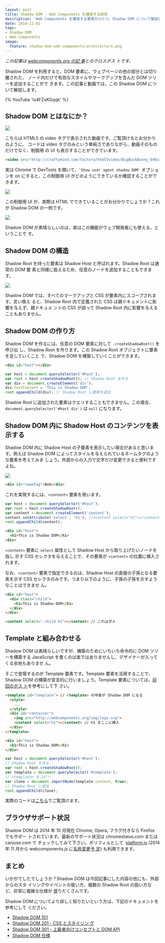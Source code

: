 ```yaml
---
layout: post
title: Shadow DOM - Web Components を構成する技術
description: 'Web Components を構成する要素のひとつ、Shadow DOM について解説します。'
date: 2014-11-01
tags:
- Shadow DOM
- Web Components
image:
  feature: shadow-dom-web-components/architecture.png
---
```


*この記事は [webcomponents.org の記
事](http://webcomponents.org/articles/introduction-to-shadow-dom/)とのクロスポス
トです。*

Shadow DOM を利用すると、DOM 要素に、ウェブページの他の部分とは切り離された、
ノード内だけで有効なスタイルやマークアップを含んだ DOM ツリーを追加することがで
きます。この記事と動画では、この Shadow DOM について解説します。

<!-- excerpt -->

{% YouTube 'Is4FZxKGqqk' %}

## Shadow DOM とはなにか？

[![](https://2.bp.blogspot.com/-sSnMdi7jRHk/VD9ECL455-I/AAAAAAAAudQ/cXHMUu6S58M/s1600/posterImage-4215.png)](https://2.bp.blogspot.com/-sSnMdi7jRHk/VD9ECL455-I/AAAAAAAAudQ/cXHMUu6S58M/s1600/posterImage-4215.png)

こちらは HTML5 の video タグで表示された動画です。ご覧頂けるとお分かりのように、
コードは video タグのみという単純さでありながら、動画そのものだけでなく、制御用
の UI も表示することができています。

```html
<video src="http://craftymind.com/factory/html5video/BigBuckBunny_640x360.mp4" controls></video>
```

実は Chrome で DevTools を開いて、`'Show user agent shadow DOM'` オプションを on
にすると、この制御用 UI がどのようにできているか確認することができます。

[![](https://4.bp.blogspot.com/-W-04-3shNPE/VD9EX1GZ6KI/AAAAAAAAudo/mtraUQ_D89w/s1600/Screen%2BShot%2B2014-06-03%2Bat%2B4.05.54.png)](https://4.bp.blogspot.com/-W-04-3shNPE/VD9EX1GZ6KI/AAAAAAAAudo/mtraUQ_D89w/s1600/Screen%2BShot%2B2014-06-03%2Bat%2B4.05.54.png)

この制御用 UI が、実際は HTML でできていることがお分かりでしょうか？これが Shadow
DOM の一例です。

[![](https://3.bp.blogspot.com/-oZMSpyMBoz4/VD9EDhH4vNI/AAAAAAAAudc/QZTAncpkIdM/s1600/Screen%2BShot%2B2014-10-16%2Bat%2B11.26.37.png)](https://3.bp.blogspot.com/-oZMSpyMBoz4/VD9EDhH4vNI/AAAAAAAAudc/QZTAncpkIdM/s1600/Screen%2BShot%2B2014-10-16%2Bat%2B11.26.37.png)

Shadow DOM が素晴らしいのは、実はこの機能がウェブ開発者にも使える、ということで
す。

## Shadow DOM の構造

Shadow Root を持った要素は Shadow Host と呼ばれます。Shadow Root は通常の DOM 要
素と同様に扱えるため、任意のノードを追加することもできます。

[![](https://2.bp.blogspot.com/-Ja7g-lE5tLI/VD9EDMWH_dI/AAAAAAAAudY/IpVUB8uEE60/s1600/Screen%2BShot%2B2014-10-16%2Bat%2B11.28.07.png)](https://2.bp.blogspot.com/-Ja7g-lE5tLI/VD9EDMWH_dI/AAAAAAAAudY/IpVUB8uEE60/s1600/Screen%2BShot%2B2014-10-16%2Bat%2B11.28.07.png)

Shadow DOM では、すべてのマークアップと CSS が要素内にスコープされます。言い換え
ると、Shadow Root 内で定義された CSS は親ドキュメントに影響を与えず、親ドキュメ
ントの CSS が誤って Shadow Root 内に影響を与えることもありません。

## Shadow DOM の作り方

Shadow DOM を作るには、任意の DOM 要素に対して `.createShadowRoot()` を呼び出
し、Shadow Root を作ります。この Shadow Root オブジェクトに要素を足していくこと
で、Shadow DOM を構築していくことができます。

```html
<div id="host"></div>
```

```javascript
var host = document.querySelector('#host');
var root = host.createShadowRoot(); // Shadow Root を作る
var div = document.createElement('div');
div.textContent = 'This is Shadow DOM';
root.appendChild(div); // Shadow Root に要素を追加
```

Shadow Root に追加された要素はクエリすることもできません。この場合、
`document.querySelector('#host div')` は `null` になります。

## Shadow DOM 内に Shadow Host のコンテンツを表示する

Shadow DOM 内に Shadow Host の子要素を表示したい場合があると思います。例えば
Shadow DOM によってスタイルを与えられているネームタグのような要素を考えてみま
しょう。外部からの入力で文字だけ変更できると便利ですよね。

[![](https://2.bp.blogspot.com/-8NLBoVflV6A/VD9FVei9BVI/AAAAAAAAudw/6FEbhEJuOSs/s1600/posterImage-4222.png)](https://2.bp.blogspot.com/-8NLBoVflV6A/VD9FVei9BVI/AAAAAAAAudw/6FEbhEJuOSs/s1600/posterImage-4222.png)

```html
<div id="nameTag">Bob</div>
```

これを実現するには、`<content>` 要素を用います。

```javascript
var host = document.querySelector('#host');
var root = host.createShadowRoot();
var content = document.createElement('content');
content.setAttribute('select', 'h1'); //<content select="h1"></content>
root.appendChild(content);
```

```html
<div id="host">
  <h1>This is Shadow DOM</h1>
<div>
```

`<content>` 要素に `select` 属性として Shadow Host から取り上げたいノードを指し
示す CSS セレクタを与えることで、その要素が `<content>` の位置に挿入されます。

なお、`<content>` 要素で指定できるのは、Shadow Host の直接の子孫となる要素を示す
CSS セレクタのみです。つまり以下のように、子孫の子孫を示すようなことはできませ
ん。

```html
<div id="host">
  <div class="child">
    <h1>This is Shadow DOM</h1>
  </div>
</div>

<content select=".child h1"></content> // これはダメ
```

## Template と組み合わせる

Shadow DOM は素晴らしいですが、構築のためにいちいち命令的に DOM ツリーを構築する
JavaScript を書くのは楽ではありませんし、デザイナーが入ってくる余地もありませ
ん。

そこで登場するのが Template 要素です。Template 要素を活用することで、Shadow DOM
の構築が宣言的に行いましょう。Template 要素については、[前回のポス
ト](http://blog.agektmr.com/2014/10/template-web-components.html)を参考にして下
さい。

```html
<template id="template"> // <template> の中身が Shadow DOM になる
  <style>
    ...
  </style>
  <div id="container">
    <img src="http://webcomponents.org/img/logo.svg">
    <content select="h1"></content> // h1 をここに挿入
  </div>
</template>

<div id="host">
  <h1>This is Shadow DOM</h1>
</div>
```

```javascript
var host = document.querySelector('#host');
// Shadow Root を作る
var root = host.createShadowRoot();
var template = document.querySelector('#template');
// <template> をコピー
var clone = document.importNode(template.content, true);
// Shadow Root に追加
root.appendChild(clone);
```

実際のコードは[こちら](http://jsbin.com/bahera/4/edit)でご覧頂けます。

## ブラウザサポート状況

Shadow DOM は 2014 年 10 月現在 Chrome, Opera, フラグ付きなら Firefox でもサポー
トされています。最新のサポート状況は chromestatus.com または caniuse.com で
チェックしてみて下さい。ポリフィルとして
 [platform.js](https://github.com/polymer/platform) (2014 年 11 月から
webcomponents.js に[名称変更予
定](https://blog.polymer-project.org/announcements/2014/10/16/platform-becomes-webcomponents/))
も利用できます。

## まとめ

いかがでしたでしょうか？Shadow DOM は今回記事にした内容の他にも、外部からのスタ
イリングやイベントの扱い方、複数の Shadow Root の扱い方など、非常に複雑な仕様が
盛りだくさんです。

Shadow DOM についてより詳しく知りたいという方は、下記のドキュメントを参考にして
ください。

* [Shadow DOM 101](http://goo.gl/1cxTS7)
* [Shadow DOM 201 - CSS とスタイリン
  グ](http://www.html5rocks.com/ja/tutorials/webcomponents/shadowdom-201/)
* [Shadow DOM 301 - 上級者向けコンセプトと DOM
  API](http://www.html5rocks.com/ja/tutorials/webcomponents/shadowdom-301/)
* [Shadow DOM 仕様](http://www.w3.org/TR/shadow-dom/)
